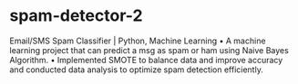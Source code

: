 # spam-detector-2
Email/SMS Spam Classifier | Python, Machine Learning
• A machine learning project that can predict a msg as spam or ham using Naive Bayes Algorithm.
• Implemented SMOTE to balance data and improve accuracy and conducted data analysis to optimize spam
detection efficiently.
